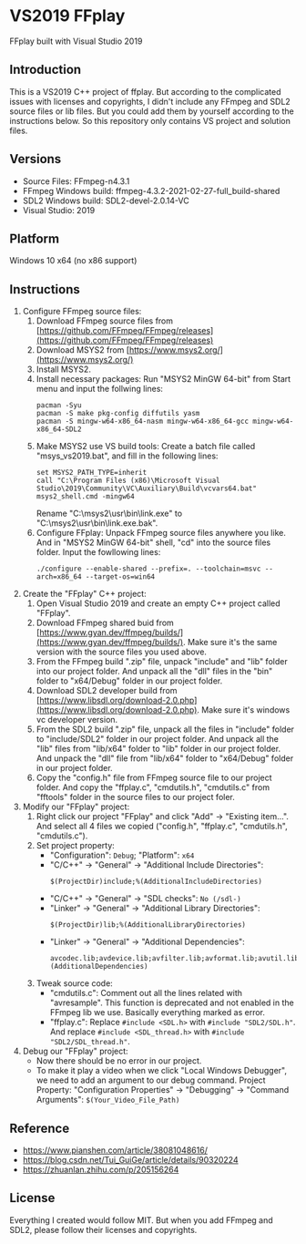 # VS2019 FFplay
FFplay built with Visual Studio 2019

## Introduction
This is a VS2019 C++ project of ffplay. But according to the complicated issues with licenses and copyrights, I didn't include any FFmpeg and SDL2 source files or lib files. But you could add them by yourself according to the instructions below. So this repository only contains VS project and solution files.

## Versions
- Source Files:            FFmpeg-n4.3.1
- FFmpeg Windows build:    ffmpeg-4.3.2-2021-02-27-full_build-shared
- SDL2 Windows build:      SDL2-devel-2.0.14-VC
- Visual Studio:           2019

## Platform
Windows 10 x64 (no x86 support)

## Instructions
1. Configure FFmpeg source files:
   1. Download FFmpeg source files from [https://github.com/FFmpeg/FFmpeg/releases](https://github.com/FFmpeg/FFmpeg/releases)
   2. Download MSYS2 from [https://www.msys2.org/](https://www.msys2.org/)
   3. Install MSYS2.
   4. Install necessary packages:
      Run "MSYS2 MinGW 64-bit" from Start menu and input the follwing lines:
      ```
      pacman -Syu
      pacman -S make pkg-config diffutils yasm
      pacman -S mingw-w64-x86_64-nasm mingw-w64-x86_64-gcc mingw-w64-x86_64-SDL2
      ```
   5. Make MSYS2 use VS build tools:
      Create a batch file called "msys_vs2019.bat", and fill in the following lines:
      ```
      set MSYS2_PATH_TYPE=inherit
      call "C:\Program Files (x86)\Microsoft Visual Studio\2019\Community\VC\Auxiliary\Build\vcvars64.bat"
      msys2_shell.cmd -mingw64
      ```
      Rename "C:\msys2\usr\bin\link.exe" to "C:\msys2\usr\bin\link.exe.bak".
   6. Configure FFplay:
      Unpack FFmpeg source files anywhere you like. And in "MSYS2 MinGW 64-bit" shell, "cd" into the source files folder. Input the fowllowing lines:
      ```
      ./configure --enable-shared --prefix=. --toolchain=msvc --arch=x86_64 --target-os=win64
      ```
2. Create the "FFplay" C++ project:
   1. Open Visual Studio 2019 and create an empty C++ project called "FFplay".
   2. Download FFmpeg shared buid from [https://www.gyan.dev/ffmpeg/builds/](https://www.gyan.dev/ffmpeg/builds/).
      Make sure it's the same version with the source files you used above.
   3. From the FFmpeg build ".zip" file, unpack "include" and "lib" folder into our project folder.
      And unpack all the "dll" files in the "bin" folder to "x64/Debug" folder in our project folder.
   4. Download SDL2 developer build from [https://www.libsdl.org/download-2.0.php](https://www.libsdl.org/download-2.0.php).
      Make sure it's windows vc developer version.
   5. From the SDL2 build ".zip" file, unpack all the files in "include" folder to "include/SDL2" folder in our project folder.
      And unpack all the "lib" files from "lib/x64" folder to "lib" folder in our project folder.
      And unpack the "dll" file from "lib/x64" folder to "x64/Debug" folder in our project folder.
   6. Copy the "config.h" file from FFmpeg source file to our project folder. And copy the "ffplay.c", "cmdutils.h", "cmdutils.c" from "fftools" folder in the source files to our project foler.
3. Modify our "FFplay" project:
   1. Right click our project "FFplay" and click "Add" -> "Existing item...". And select all 4 files we copied ("config.h", "ffplay.c", "cmdutils.h", "cmdutils.c").
   2. Set project property:
      - "Configuration": `Debug`; "Platform": `x64`
      - "C/C++" -> "General" -> "Additional Include Directories":
        ```
        $(ProjectDir)include;%(AdditionalIncludeDirectories)
        ```
      - "C/C++" -> "General" -> "SDL checks": `No (/sdl-)`
      - "Linker" -> "General" -> "Additional Library Directories":
        ```
        $(ProjectDir)lib;%(AdditionalLibraryDirectories)
        ```
      - "Linker" -> "General" -> "Additional Dependencies":
        ```
        avcodec.lib;avdevice.lib;avfilter.lib;avformat.lib;avutil.lib;postproc.lib;SDL2.lib;SDL2main.lib;SDL2test.lib;swresample.lib;swscale.lib;%(AdditionalDependencies)
        ```
   3. Tweak source code:
      - "cmdutils.c": Comment out all the lines related with "avresample". This function is deprecated and not enabled in the FFmpeg lib we use. Basically everything marked as error.
      - "ffplay.c": Replace `#include <SDL.h>` with `#include "SDL2/SDL.h"`. And replace `#include <SDL_thread.h>` with `#include "SDL2/SDL_thread.h"`.
4. Debug our "FFplay" project:
   - Now there should be no error in our project.
   - To make it play a video when we click "Local Windows Debugger", we need to add an argument to our debug command.
     Project Property: "Configuration Properties" -> "Debugging" -> "Command Arguments": `$(Your_Video_File_Path)`

## Reference
- https://www.pianshen.com/article/38081048616/
- https://blog.csdn.net/Tui_GuiGe/article/details/90320224
- https://zhuanlan.zhihu.com/p/205156264

## License
Everything I created would follow MIT. But when you add FFmpeg and SDL2, please follow their licenses and copyrights.
